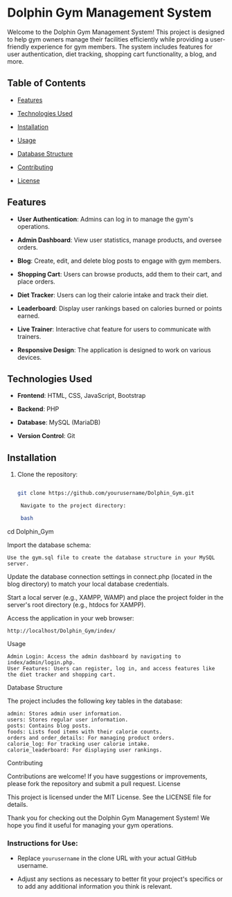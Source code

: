 # Dolphin Gym Management System


Welcome to the Dolphin Gym Management System! This project is designed to help gym owners manage their facilities efficiently while providing a user-friendly experience for gym members. The system includes features for user authentication, diet tracking, shopping cart functionality, a blog, and more.


## Table of Contents


- [Features](#features)

- [Technologies Used](#technologies-used)

- [Installation](#installation)

- [Usage](#usage)

- [Database Structure](#database-structure)

- [Contributing](#contributing)

- [License](#license)


## Features


- **User  Authentication**: Admins can log in to manage the gym's operations.

- **Admin Dashboard**: View user statistics, manage products, and oversee orders.

- **Blog**: Create, edit, and delete blog posts to engage with gym members.

- **Shopping Cart**: Users can browse products, add them to their cart, and place orders.

- **Diet Tracker**: Users can log their calorie intake and track their diet.

- **Leaderboard**: Display user rankings based on calories burned or points earned.

- **Live Trainer**: Interactive chat feature for users to communicate with trainers.

- **Responsive Design**: The application is designed to work on various devices.


## Technologies Used


- **Frontend**: HTML, CSS, JavaScript, Bootstrap

- **Backend**: PHP

- **Database**: MySQL (MariaDB)

- **Version Control**: Git


## Installation


1. Clone the repository:

   ```bash

   git clone https://github.com/yourusername/Dolphin_Gym.git

    Navigate to the project directory:

    bash

cd Dolphin_Gym

Import the database schema:

    Use the gym.sql file to create the database structure in your MySQL server.

Update the database connection settings in connect.php (located in the blog directory) to match your local database credentials.

Start a local server (e.g., XAMPP, WAMP) and place the project folder in the server's root directory (e.g., htdocs for XAMPP).

Access the application in your web browser:

    http://localhost/Dolphin_Gym/index/

Usage

    Admin Login: Access the admin dashboard by navigating to index/admin/login.php.
    User Features: Users can register, log in, and access features like the diet tracker and shopping cart.

Database Structure

The project includes the following key tables in the database:

    admin: Stores admin user information.
    users: Stores regular user information.
    posts: Contains blog posts.
    foods: Lists food items with their calorie counts.
    orders and order_details: For managing product orders.
    calorie_log: For tracking user calorie intake.
    calorie_leaderboard: For displaying user rankings.

Contributing

Contributions are welcome! If you have suggestions or improvements, please fork the repository and submit a pull request.
License

This project is licensed under the MIT License. See the LICENSE file for details.

Thank you for checking out the Dolphin Gym Management System! We hope you find it useful for managing your gym operations.


### Instructions for Use:

- Replace `yourusername` in the clone URL with your actual GitHub username.

- Adjust any sections as necessary to better fit your project's specifics or to add any additional information you think is relevant.

